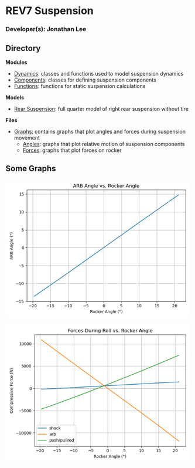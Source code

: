 # REV7 Suspension

### Developer(s): Jonathan Lee

## Directory
**Modules**
- [Dynamics](https://github.com/MrActis/REV7-Suspension/blob/main/dynamics.py): classes and functions used to model suspension dynamics
- [Components](https://github.com/MrActis/REV7-Suspension/blob/main/components.py): classes for defining suspension components
- [Functions](https://github.com/MrActis/REV7-Suspension/blob/main/functions.py): functions for static suspension calculations

**Models**
- [Rear Suspension](https://github.com/MrActis/REV7-Suspension/blob/main/functions.py): full quarter model of right rear suspension without tire

**Files**
- [Graphs](https://github.com/MrActis/REV7-Suspension/blob/main/Graphs): contains graphs that plot angles and forces during suspension movement
    - [Angles](https://github.com/MrActis/REV7-Suspension/blob/main/Graphs/Graphs%20-%20Angles): graphs that plot relative motion of suspension components
    - [Forces](https://github.com/MrActis/REV7-Suspension/blob/main/Graphs/Graphs%20-%20Forces): graphs that plot forces on rocker

## Some Graphs
![ARB motion with respect to Rocker motion](Graphs/Graphs%20-%20Angles/ARB%20Angle%20vs%20Rocker%20Angle.png)

![Forces on Rocker During Roll](Graphs/Graphs%20-%20Forces/Forces%20During%20Roll%20vs.%20Rocker%20Angle.png)
